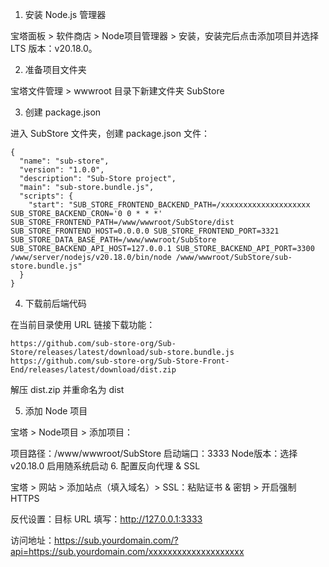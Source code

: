 1. 安装 Node.js 管理器

宝塔面板 > 软件商店 > Node项目管理器 > 安装，安装完后点击添加项目并选择 LTS 版本：v20.18.0。

2. 准备项目文件夹

宝塔文件管理 > wwwroot 目录下新建文件夹 SubStore

3. 创建 package.json

进入 SubStore 文件夹，创建 package.json 文件：
```
{
  "name": "sub-store",
  "version": "1.0.0",
  "description": "Sub-Store project",
  "main": "sub-store.bundle.js",
  "scripts": {
    "start": "SUB_STORE_FRONTEND_BACKEND_PATH=/xxxxxxxxxxxxxxxxxxxx SUB_STORE_BACKEND_CRON='0 0 * * *' SUB_STORE_FRONTEND_PATH=/www/wwwroot/SubStore/dist SUB_STORE_FRONTEND_HOST=0.0.0.0 SUB_STORE_FRONTEND_PORT=3321 SUB_STORE_DATA_BASE_PATH=/www/wwwroot/SubStore SUB_STORE_BACKEND_API_HOST=127.0.0.1 SUB_STORE_BACKEND_API_PORT=3300 /www/server/nodejs/v20.18.0/bin/node /www/wwwroot/SubStore/sub-store.bundle.js"
  }
}
```
4. 下载前后端代码

在当前目录使用 URL 链接下载功能：
```
https://github.com/sub-store-org/Sub-Store/releases/latest/download/sub-store.bundle.js
https://github.com/sub-store-org/Sub-Store-Front-End/releases/latest/download/dist.zip
```
解压 dist.zip 并重命名为 dist

5. 添加 Node 项目

宝塔 > Node项目 > 添加项目：

项目路径：/www/wwwroot/SubStore
启动端口：3333
Node版本：选择 v20.18.0
启用随系统启动 
6. 配置反向代理 & SSL

宝塔 > 网站 > 添加站点（填入域名）> SSL：粘贴证书 & 密钥 > 开启强制 HTTPS

反代设置：目标 URL 填写：http://127.0.0.1:3333

访问地址：https://sub.yourdomain.com/?api=https://sub.yourdomain.com/xxxxxxxxxxxxxxxxxxxx



